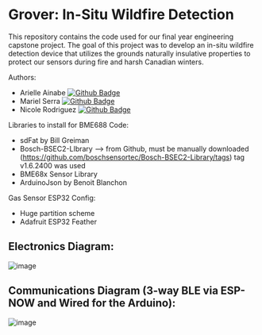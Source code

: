 # Grover: In-Situ Wildfire Detection
This repository contains the code used for our final year engineering capstone project. The goal of this project was to develop an in-situ wildfire detection device that utilizes the grounds naturally insulative properties to protect our sensors during fire and harsh Canadian winters. 

Authors:
- Arielle Ainabe [![Github Badge](https://img.shields.io/badge/GitHub-purple)](https://github.com/ainabeari)
- Mariel Serra [![Github Badge](https://img.shields.io/badge/GitHub-purple)](https://github.com/ainabeari)
- Nicole Rodriguez [![Github Badge](https://img.shields.io/badge/GitHub-purple)](https://github.com/ainabeari)

Libraries to install for BME688 Code:
- sdFat by Bill Greiman
- Bosch-BSEC2-LIbrary --> from Github, must be manually downloaded (https://github.com/boschsensortec/Bosch-BSEC2-Library/tags) tag v1.6.2400 was used
- BME68x Sensor Library
- ArduinoJson by Benoit Blanchon

Gas Sensor ESP32 Config:
- Huge partition scheme
- Adafruit ESP32 Feather

## Electronics Diagram:

![image](https://github.com/user-attachments/assets/bab0c891-3b36-4843-b4e3-e7ec5828603e)

## Communications Diagram (3-way BLE via ESP-NOW and Wired for the Arduino):

![image](https://github.com/user-attachments/assets/832eb301-5b20-4e04-890a-d80669169e72)


